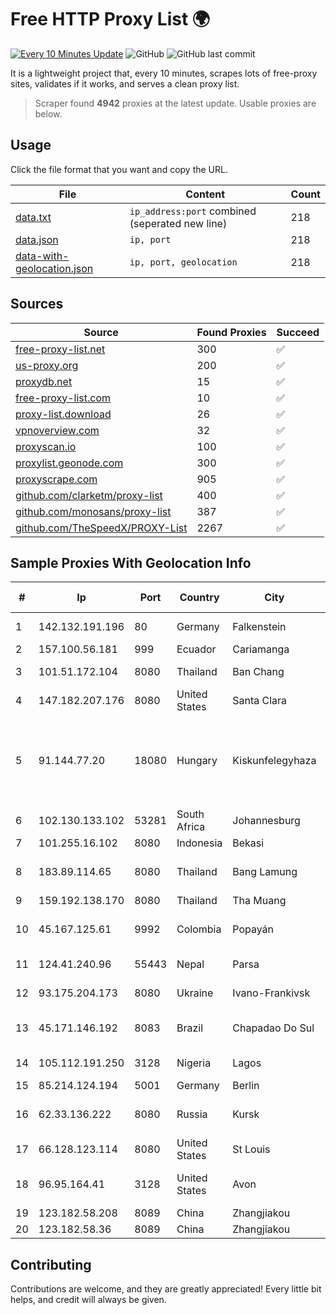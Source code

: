 
# Free HTTP Proxy List 🌍

[![Every 10 Minutes Update](https://github.com/mertguvencli/http-proxy-list/actions/workflows/main.yml/badge.svg?branch=main)](https://github.com/mertguvencli/http-proxy-list/actions/workflows/main.yml)
![GitHub](https://img.shields.io/github/license/mertguvencli/http-proxy-list)
![GitHub last commit](https://img.shields.io/github/last-commit/mertguvencli/http-proxy-list)

It is a lightweight project that, every 10 minutes, scrapes lots of free-proxy sites, validates if it works, and serves a clean proxy list.


> Scraper found **4942** proxies at the latest update. Usable proxies are below.

## Usage

Click the file format that you want and copy the URL.


|File|Content|Count|
|----|-------|-----|
|[data.txt](https://raw.githubusercontent.com/mertguvencli/http-proxy-list/main/proxy-list/data.txt)|`ip_address:port` combined (seperated new line)|218|
|[data.json](https://raw.githubusercontent.com/mertguvencli/http-proxy-list/main/proxy-list/data.json)|`ip, port`|218|
|[data-with-geolocation.json](https://raw.githubusercontent.com/mertguvencli/http-proxy-list/main/proxy-list/data-with-geolocation.json)|`ip, port, geolocation`|218|

## Sources

|Source|Found Proxies|Succeed|
|------|-------------|-------|
|[free-proxy-list.net](https://free-proxy-list.net)|300|✅|
|[us-proxy.org](https://www.us-proxy.org)|200|✅|
|[proxydb.net](http://proxydb.net)|15|✅|
|[free-proxy-list.com](https://free-proxy-list.com/?page=&port=&type%5B%5D=http&type%5B%5D=https&up_time=0&search=Search)|10|✅|
|[proxy-list.download](https://www.proxy-list.download/HTTP)|26|✅|
|[vpnoverview.com](https://vpnoverview.com/privacy/anonymous-browsing/free-proxy-servers)|32|✅|
|[proxyscan.io](https://www.proxyscan.io)|100|✅|
|[proxylist.geonode.com](https://proxylist.geonode.com/api/proxy-list?limit=300&page=1&sort_by=lastChecked&sort_type=desc&protocols=http,https)|300|✅|
|[proxyscrape.com](https://api.proxyscrape.com/v2/?request=displayproxies&protocol=http&timeout=10000&country=all&ssl=all&anonymity=all)|905|✅|
|[github.com/clarketm/proxy-list](https://raw.githubusercontent.com/clarketm/proxy-list/master/proxy-list-raw.txt)|400|✅|
|[github.com/monosans/proxy-list](https://raw.githubusercontent.com/monosans/proxy-list/main/proxies/http.txt)|387|✅|
|[github.com/TheSpeedX/PROXY-List](https://raw.githubusercontent.com/TheSpeedX/PROXY-List/master/http.txt)|2267|✅|


## Sample Proxies With Geolocation Info

|#|Ip|Port|Country|City|Internet Service Provider|
|-|--|----|-------|----|-------------------------|
|1|142.132.191.196|80|Germany|Falkenstein|Hetzner Online GmbH|
|2|157.100.56.181|999|Ecuador|Cariamanga|Nedetel S.A.|
|3|101.51.172.104|8080|Thailand|Ban Chang|TOT Public Company Limited|
|4|147.182.207.176|8080|United States|Santa Clara|DigitalOcean, LLC|
|5|91.144.77.20|18080|Hungary|Kiskunfelegyhaza|"ANTENNA HUNGARIA" Magyar Musorszoro es Radiohirkozlesi Zartkoruen Mukodo Reszv|
|6|102.130.133.102|53281|South Africa|Johannesburg|JHB-MPLS|
|7|101.255.16.102|8080|Indonesia|Bekasi|PT Remala Abadi|
|8|183.89.114.65|8080|Thailand|Bang Lamung|Triple T Broadband Public Company Limited|
|9|159.192.138.170|8080|Thailand|Tha Muang|CAT-BB|
|10|45.167.125.61|9992|Colombia|Popayán|Sepcom Comunicaciones SAS|
|11|124.41.240.96|55443|Nepal|Parsa|WorldLink Communications|
|12|93.175.204.173|8080|Ukraine|Ivano-Frankivsk|Teleradiocompany Discovery Ltd|
|13|45.171.146.192|8083|Brazil|Chapadao Do Sul|N3 SOLUCOES TECNOLOGICAS LTDA|
|14|105.112.191.250|3128|Nigeria|Lagos|Airtel Networks Limited|
|15|85.214.124.194|5001|Germany|Berlin|Strato AG|
|16|62.33.136.222|8080|Russia|Kursk|Joint Stock Company TransTeleCom|
|17|66.128.123.114|8080|United States|St Louis|Spectrum|
|18|96.95.164.41|3128|United States|Avon|Comcast Cable Communications, LLC|
|19|123.182.58.208|8089|China|Zhangjiakou|Chinanet|
|20|123.182.58.36|8089|China|Zhangjiakou|Chinanet|



## Contributing

Contributions are welcome, and they are greatly appreciated! Every
little bit helps, and credit will always be given.

